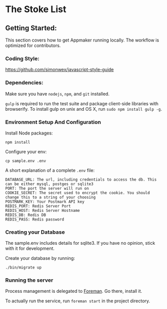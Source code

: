 # The Stoke List

## Getting Started:

This section covers how to get Appmaker running locally. The workflow is optimized for contributors.

### Coding Style:

https://github.com/simonwex/javascript-style-guide

### Dependencies:

Make sure you have `nodejs`, `npm`, and `git` installed.

`gulp` is required to run the test suite and package client-side libraries with browserify. To install gulp on unix and OS X, run `sudo npm install gulp -g`.

### Environment Setup And Configuration

Install Node packages:

```
npm install
```

Configure your env:

```
cp sample.env .env

```

A short explanation of a complete `.env` file:

```
DATABASE_URL: The url, including credentials to access the db. This can be either mysql, postges or sqlite3
PORT: The port the server will run on
COOKIE_SECRET: The secret used to encrypt the cookie. You should change this to a string of your choosing
POSTMARK_KEY: Your Postmark API key
REDIS_PORT: Redis Server Port
REDIS_HOST: Redis Server Hostname
REDIS_DB: Redis DB
REDIS_PASS: Redis password
```

### Creating your Database

The sample.env includes details for sqlite3. If you have no opinion, stick with it for development.

Create your database by running:

```
./bin/migrate up
```

### Running the server

Process management is delegated to [Foreman](https://github.com/ddollar/foreman). Go there, install it.

To actually run the service, run `foreman start` in the project directory.
